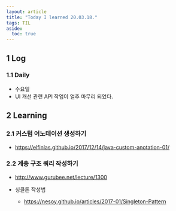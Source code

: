 ```yaml
---
layout: article
title: "Today I learned 20.03.18."
tags: TIL
aside:
  toc: true
---
```


## 1 Log

### 1.1 Daily

- 수요일
- UI 개선 관련 API 작업이 얼추 마무리 되었다.




## 2 Learning

### 2.1 커스텀 어노테이션 생성하기

- https://elfinlas.github.io/2017/12/14/java-custom-anotation-01/

  


### 2.2 계층 구조 쿼리 작성하기

- http://www.gurubee.net/lecture/1300



- 싱클톤 작성법
  - https://nesoy.github.io/articles/2017-01/Singleton-Pattern